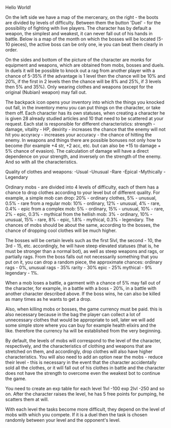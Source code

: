 Hello World!

On the left side we have a map of the mercenary, on the right - the boots are divided by levels of difficulty. Between them the button 'Duel' - for the possibility of fighting with live players. The character has by default a weapon, the simplest and weakest, it can never fall out of his hands in battle.
Below is a map of the month on which the bosses will be located (5-10 pieces), the active boss can be only one, ie you can beat them clearly in order.

On the sides and bottom of the picture of the character are monks for equipment and weapons, which are obtained from mobs, bosses and duels.
In duels it will be possible to knock out a rag from another player with a chance of 5-35% if the advantage is 1 level then the chance will be 10% and 20%, if the first in 2 levels then the chance will be 8% and 25%, if 3 levels then 5% and 35%). Only wearing clothes and weapons (except for the original (Nubian) weapon) may fall out.

The backpack icon opens your inventory into which the things you knocked out fall, in the inventory menu you can put things on the character, or take them off.
Each character has its own statuses, when creating a character he is given 28 already studied articles and 10 that need to be scattered at your request. Each stat is responsible for different characteristics:
strength - damage,
vitality - HP,
dexirity - increases the chance that the enemy will not hit you
accyracy - increases your accuracy - the chance of hitting the enemy.
In weapons and things there are possible bonuses not only how to become (for example +4 str, +2 acc, etc. but can also be +15 to damage + 5% chance of evasion).
The calculation of damage will have a direct dependence on your strength, and inversely on the strength of the enemy. And so with all the characteristics.

Quality of clothes and weapons:
-Usual
-Unusual
-Rare
-Epical
-Mythically
-Legendary

Ordinary mobs - are divided into 4 levels of difficulty, each of them has a chance to drop clothes according to your level but of different quality.
For example, a simple mob can drop:
20% - ordinary clothes, 5% - unusual, 0.5% - rare
from a regular mob:
10% - ordinary, 12% - unusual, 4% - rare, 0.4% - epic
from a complex mob:
5% - ordinary, 15% - unusual, 10% - rare, 2% - epic, 0.3% - mythical
from the hellish mob:
3% - ordinary, 10% - unusual, 15% - rare, 8% - epic, 1.8% - mythical, 0.3% - legendary.
The chances of mobs should be about the same, according to the bosses, the chance of dropping cool clothes will be much higher.

The bosses will be certain levels such as the first 5lvl, the second - 10, the 3rd - 15, etc.
accordingly, he will have steep elevated statuses (that is, he must be stronger than a normal bot), as well as steep weapons and rags, or partially rags. From the boss falls out not necessarily something that you put on it, you can drop a random piece, the approximate chances:
ordinary rags - 0%,
unusual rags - 35%
rarity - 30%
epic - 25%
mythical - 9%
legendary - 1%.

When a mob loses a battle, a garment with a chance of 5% may fall out of the character, for example, in a battle with a boss - 20%, in a battle with another character described above.
If the boss wins, he can also be killed as many times as he wants to get a drop.

Also, when killing mobs or bosses, the game currency must be paid. this is also necessary because in the bag the player can collect a lot of unnecessary clothes that would be appropriate to sell, later we will add some simple store where you can buy for example health elixirs and the like. therefore the currency ha will be established from the very beginning.

By default, the levels of mobs will correspond to the level of the character, respectively, and the characteristics of clothing and weapons that are stretched on them, and accordingly, drop clothes will also have higher characteristics.
You will also need to add an option near the mobs - reduce their level - this is necessary in the event that the character accidentally sold all the clothes, or it will fall out of his clothes in battle and the character does not have the strength to overcome even the weakest bot to continue the game.

You need to create an exp table for each level
1lvl -100 exp
2lvl -250 and so on.
After the character raises the level, he has 5 free points for pumping, he scatters them at will.

With each level the tasks become more difficult, they depend on the level of mobs with which you compete. If it is a duel then the task is chosen randomly between your level and the opponent's level.

